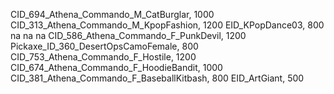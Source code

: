 CID_694_Athena_Commando_M_CatBurglar, 1000
CID_313_Athena_Commando_M_KpopFashion, 1200
EID_KPopDance03, 800
na
na
na
CID_586_Athena_Commando_F_PunkDevil, 1200
Pickaxe_ID_360_DesertOpsCamoFemale, 800
CID_753_Athena_Commando_F_Hostile, 1200
CID_674_Athena_Commando_F_HoodieBandit, 1000
CID_381_Athena_Commando_F_BaseballKitbash, 800
EID_ArtGiant, 500
